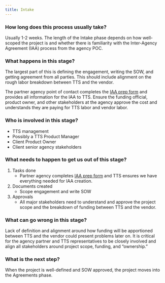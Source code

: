 ```yaml
---
title: Intake
---
```


### How long does this process usually take?

Usually 1-2 weeks. The length of the Intake phase depends on how well-scoped the project is and whether there is familiarity with the Inter-Agency Agreement (IAA) process from the agency POC.

### What happens in this stage?

The largest part of this is defining the engagement, writing the SOW, and getting agreement from all parties. This should include alignment on the rough labor breakdown between TTS and the vendor.

The partner agency point of contact completes the [IAA prep form](https://docs.google.com/a/gsa.gov/forms/d/e/1FAIpQLSdcP-ifAEPjk1FUK4q_hzkSmlAJaIyGx9y_4BSLrJI_ZLdVzw/viewform) and provides all information for the IAA to TTS. Ensure the funding official, product owner, and other stakeholders at the agency approve the cost and understands they are paying for TTS labor and vendor labor. 

### Who is involved in this stage?

- TTS management
- Possibly a TTS Product Manager
- Client Product Owner
- Client senior agency stakeholders

### What needs to happen to get us out of this stage? 

1. Tasks done
	- Partner agency completes [IAA prep form](https://docs.google.com/a/gsa.gov/forms/d/e/1FAIpQLSdcP-ifAEPjk1FUK4q_hzkSmlAJaIyGx9y_4BSLrJI_ZLdVzw/viewform) and TTS ensures we have everything needed for IAA creation.
2. Documents created
	- Scope engagement and write SOW
3. Approvals
	- All major stakeholders need to understand and approve the project scope and the breakdown of funding between TTS and the vendor.

### What can go wrong in this stage? 

Lack of definition and alignment around how funding will be apportioned between TTS and the vendor could present problems later on. It is critical for the agency partner and TTS representatives to be closely involved and align all stakeholders around project scope, funding, and “ownership.”

### What is the next step?

When the project is well-defined and SOW approved, the project moves into the Agreements phase.
